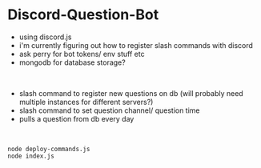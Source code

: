 # Discord-Question-Bot

- using discord.js
- i'm currently figuring out how to register slash commands with discord
- ask perry for bot tokens/ env stuff etc
- mongodb for database storage?

<br>

- slash command to register new questions on db (will probably need multiple instances for different servers?)
- slash command to set question channel/ question time
- pulls a question from db every day

<br>

```node deploy-commands.js```<br>
```node index.js```